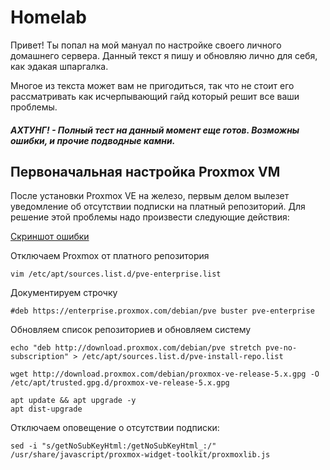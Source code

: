 # Homelab

Привет! Ты попал на мой мануал по настройке своего личного домашнего сервера. Данный текст я пишу и обновляю лично для себя, как эдакая шпаргалка.

Многое из текста может вам не пригодиться, так что не стоит его рассматривать как исчерпывающий гайд который решит все ваши проблемы.

##### АХТУНГ! - Полный тест на данный момент еще готов. Возможны ошибки, и прочие подводные камни.

## Первоначальная настройка Proxmox VM 

После установки Proxmox VE на железо, первым делом вылезет уведомление об отсутствии подписки на платный репозиторий. Для решение этой проблемы надо произвести следующие действия:

[Скриншот ошибки](https://github.com/zhdanovichq/homelab/raw/main/pic/subscription_server.png)

Отключаем Proxmox от платного репозитория

```shell
vim /etc/apt/sources.list.d/pve-enterprise.list
```

Документируем строчку

```
#deb https://enterprise.proxmox.com/debian/pve buster pve-enterprise
```

Обновляем список репозиториев и обновляем систему

```shell
echo "deb http://download.proxmox.com/debian/pve stretch pve-no-subscription" > /etc/apt/sources.list.d/pve-install-repo.list
```

```shell
wget http://download.proxmox.com/debian/proxmox-ve-release-5.x.gpg -O /etc/apt/trusted.gpg.d/proxmox-ve-release-5.x.gpg
```

```shell
apt update && apt upgrade -y
apt dist-upgrade
```

Отключаем оповещение о отсутствии подписки:

```shell
sed -i "s/getNoSubKeyHtml:/getNoSubKeyHtml_:/" /usr/share/javascript/proxmox-widget-toolkit/proxmoxlib.js
```
